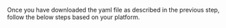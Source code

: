 <head>
  <meta name="robots" content="noindex" />
</head>

Once you have downloaded the yaml file as described in the previous step, follow the below steps based on your platform.
